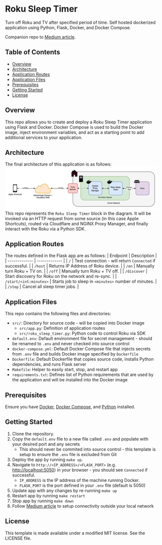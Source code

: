 # Roku Sleep Timer
Turn off Roku and TV after specified period of time. Self hosted dockerized application using Python, Flask, Docker, and Docker Compose.

Companion repo to [Medium article](https://medium.com/@nschenone/how-i-over-engineered-a-roku-sleep-timer-c1e5d9cb1e82).

## Table of Contents
- [Overview](#overview)
- [Architecture](#architecture)
- [Application Routes](#application-routes)
- [Application Files](#application-files)
- [Prerequisites](#prerequisites)
- [Getting Started](#getting-started)
- [License](#license)

## Overview
This repo allows you to create and deploy a Roku Sleep Timer  application using Flask and Docker. Docker Compose is used to build the Docker image, inject environment variables, and act as a starting point to add additional services to your application.

## Architecture
The final architecture of this application is as follows:
![Roku Sleep Timer Architecture](doc/img/roku_sleep_timer_architecture.png)
This repo represents the `Roku Sleep Timer` block in the diagram. It will be invoked via an HTTP request from some source (in this case Apple Shortcuts), routed via Cloudflare and NGINX Proxy Manager, and finally interact with the Roku via a Python SDK.

## Application Routes
The routes defined in the Flask app are as follows:
| Endpoint  | Description |
| ------------- | ------------- |
| `/`  | Test connection - will return `Connected` if successful. |
| `/host`  | Returns IP Address of Roku device. |
| `/on`  | Manually turn Roku + TV on. |
| `/off`  | Manually turn Roku + TV off. |
| `/discover`  | Start discovery for Roku on the network and re-sync. |
| `/start/<int:minutes>`  | Starts job to sleep in `<minutes>` number of minutes.  |
| `/stop`  | Cancel all sleep timer jobs. |

## Application Files
This repo contains the following files and directories:
- `src/`: Directory for source code - will be copied into Docker image
    - `src/app.py`: Definition of application routes
    - `src/roku_sleep_timer.py`: Python code to control Roku via SDK
- `default.env`: Default environment file for secret management - should be renamed to `.env` and never checked into source control
- `docker-compose.yml`: Default Docker Compose file that injects secrets from `.env` file and builds Docker image specified by `Dockerfile`
- `Dockerfile`: Default Dockerfile that copies source code, installs Python dependencies, and runs Flask server
- `Makefile`: Helper to easily start, stop, and restart app
- `requirements.txt`: Defines list of Python requirements that are used by the application and will be installed into the Docker image

## Prerequisites
Ensure you have [Docker](https://docs.docker.com/get-docker/), [Docker Compose](https://docs.docker.com/compose/install/), and [Python](https://www.python.org/downloads/) installed.

## Getting Started
1. Clone the repository.
1. Copy the `default.env` file to a new file called `.env` and populate with your desired port and any secrets
    - This should never be commited into source control - this template is setup to ensure the `.env` file is excluded from Git
1. Deploy the app by running `make up`.
1. Navigate to `http://<IP_ADDRESS>/<FLASK_PORT>` (e.g. [http://localhost:5050](http://localhost:5050)) in your browser - you should see `Connected` if successful. 
    - `IP_ADDRESS` is the IP address of the machine running Docker.
    - `FLASK_PORT` is the port defined in your `.env` file (default is 5050)
1. Update app with any changes by re-running `make up`
1. Restart app by running `make restart`
1. Stop app by running `make down`
1. Follow [Medium article](https://medium.com/@nschenone/how-i-over-engineered-a-roku-sleep-timer-c1e5d9cb1e82) to setup connectivity outside your local network

## License
This template is made available under a modified MIT license. See the LICENSE file.